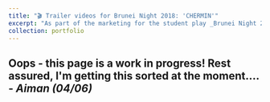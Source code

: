 ```yaml
---
title: "🎬 Trailer videos for Brunei Night 2018: 'CHERMIN'"
excerpt: "As part of the marketing for the student play _Brunei Night 2018: CHERMIN_, I also had the chance to film a few trailer videos with the cast --- what could possibly go wrong in the (very) chilly winter woods of London’s Hainault Forest? [Read more here](/portfolio/portfolio_video_bn18) <br/><br/><img src='/images/portfolio_bn18.png'>"
collection: portfolio
---
```


Oops - this page is a work in progress! Rest assured, I'm getting this sorted at the moment.... - _Aiman (04/06)_
------




